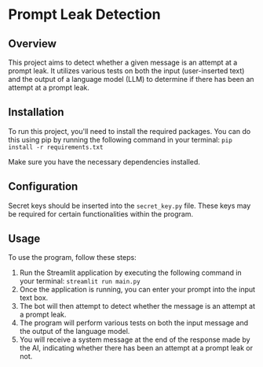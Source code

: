 # Prompt Leak Detection
## Overview
This project aims to detect whether a given message is an attempt at a prompt leak. It utilizes various tests on both the input (user-inserted text) and the output of a language model (LLM) to determine if there has been an attempt at a prompt leak.
## Installation
To run this project, you'll need to install the required packages. You can do this using pip by running the following command in your terminal:
`pip install -r requirements.txt`

Make sure you have the necessary dependencies installed.

## Configuration
Secret keys should be inserted into the `secret_key.py` file. These keys may be required for certain functionalities within the program.

## Usage
To use the program, follow these steps:

1. Run the Streamlit application by executing the following command in your terminal:
`streamlit run main.py`
2. Once the application is running, you can enter your prompt into the input text box.
3. The bot will then attempt to detect whether the message is an attempt at a prompt leak.
4. The program will perform various tests on both the input message and the output of the language model.
5. You will receive a system message at the end of the response made by the AI, indicating whether there has been an attempt at a prompt leak or not.

